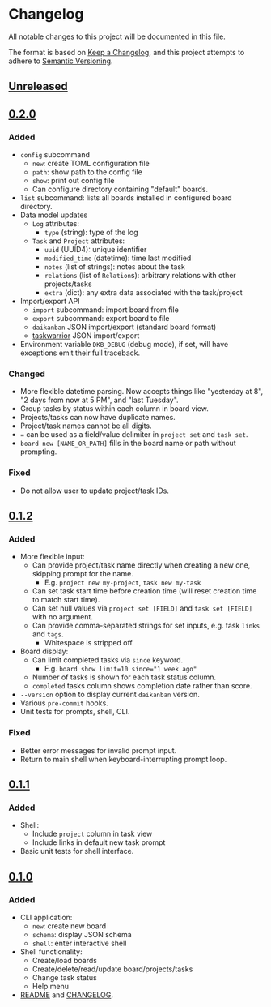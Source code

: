 # Changelog

All notable changes to this project will be documented in this file.

The format is based on [Keep a Changelog](https://keepachangelog.com/en/1.1.0/), and this project attempts to adhere to [Semantic Versioning](https://semver.org/spec/v2.0.0.html).

<!--
Types of changes:
    - Added
    - Changed
    - Deprecated
    - Removed
    - Fixed
    - Security
-->

## [Unreleased]

## [0.2.0]

### Added

- `config` subcommand
  - `new`: create TOML configuration file
  - `path`: show path to the config file
  - `show`: print out config file
  - Can configure directory containing "default" boards.
- `list` subcommand: lists all boards installed in configured board directory.
- Data model updates
  - `Log` attributes:
    - `type` (string): type of the log
  - `Task` and `Project` attributes:
    - `uuid` (UUID4): unique identifier
    - `modified_time` (datetime): time last modified
    - `notes` (list of strings): notes about the task
    - `relations` (list of `Relation`s): arbitrary relations with other projects/tasks
    - `extra` (dict): any extra data associated with the task/project
- Import/export API
  - `import` subcommand: import board from file
  - `export` subcommand: export board to file
  - `daikanban` JSON import/export (standard board format)
  - [taskwarrior](https://taskwarrior.org) JSON import/export
- Environment variable `DKB_DEBUG` (debug mode), if set, will have exceptions emit their full traceback.

### Changed

- More flexible datetime parsing. Now accepts things like "yesterday at 8", "2 days from now at 5 PM", and "last Tuesday".
- Group tasks by status within each column in board view.
- Projects/tasks can now have duplicate names.
- Project/task names cannot be all digits.
- `=` can be used as a field/value delimiter in `project set` and `task set`.
- `board new [NAME_OR_PATH]` fills in the board name or path without prompting.

### Fixed

- Do not allow user to update project/task IDs.

## [0.1.2]

### Added

- More flexible input:
  - Can provide project/task name directly when creating a new one, skipping prompt for the name.
    - E.g. `project new my-project`, `task new my-task`
  - Can set task start time before creation time (will reset creation time to match start time).
  - Can set null values via `project set [FIELD]` and `task set [FIELD]` with no argument.
  - Can provide comma-separated strings for set inputs, e.g. task `links` and `tags`.
    - Whitespace is stripped off.
- Board display:
  - Can limit completed tasks via `since` keyword.
    - E.g. `board show limit=10 since="1 week ago"`
  - Number of tasks is shown for each task status column.
  - `completed` tasks column shows completion date rather than score.
- `--version` option to display current `daikanban` version.
- Various `pre-commit` hooks.
- Unit tests for prompts, shell, CLI.

### Fixed

- Better error messages for invalid prompt input.
- Return to main shell when keyboard-interrupting prompt loop.

## [0.1.1]

### Added

- Shell:
  - Include `project` column in task view
  - Include links in default new task prompt
- Basic unit tests for shell interface.

## [0.1.0]

### Added

- CLI application:
  - `new`: create new board
  - `schema`: display JSON schema
  - `shell`: enter interactive shell
- Shell functionality:
  - Create/load boards
  - Create/delete/read/update board/projects/tasks
  - Change task status
  - Help menu
- [README](README.md) and [CHANGELOG](#changelog).

[unreleased]: https://github.com/jeremander/daikanban/compare/v0.2.0...HEAD
[0.2.0]: https://github.com/jeremander/daikanban/releases/tag/v0.2.0
[0.1.2]: https://github.com/jeremander/daikanban/releases/tag/v0.1.2
[0.1.1]: https://github.com/jeremander/daikanban/releases/tag/v0.1.1
[0.1.0]: https://github.com/jeremander/daikanban/releases/tag/v0.1.0
